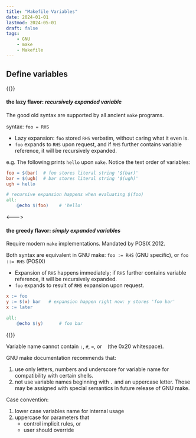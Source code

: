 ```yaml
---
title: "Makefile Variables"
date: 2024-01-01
lastmod: 2024-05-01
draft: false
tags:
    - GNU
    - make
    - Makefile
---
```



## Define variables

{{<columns>}}

#### the lazy flavor: *recursively expanded variable*

The good old syntax are supported by all ancient `make` programs.

syntax: `foo = RHS`
- Lazy expansion: `foo` stored `RHS` verbatim, without caring what it even is. 
- `foo` expands to `RHS` upon request, and if `RHS` further contains variable reference, it will be recursively expanded.

e.g. The following prints `hello` upon `make`. Notice the text order of variables:

```makefile
foo = $(bar)  # foo stores literal string '$(bar)'
bar = $(ugh)  # bar stores literal string '$(ugh)'
ugh = hello

# recursive expansion happens when evaluating $(foo)
all:
	@echo $(foo)    # 'hello'
```

<--->

#### the greedy flavor: *simply expanded variables*

Require modern `make` implementations. Mandated by POSIX 2012.

Both syntax are equivalent in GNU make:
`foo := RHS` (GNU specific), or `foo ::= RHS` (POSIX)

- Expansion of `RHS` happens immediately; if `RHS` further contains variable reference, it will be recursively expanded.
- `foo` expands to result of `RHS` expansion upon request.

```makefile
x := foo
y := $(x) bar   # expansion happen right now: y stores 'foo bar'
x := later

all:
	@echo $(y)		# foo bar
```

{{</columns>}}





Variable name cannot contain `:`, `#`, `=`, or ` ` (the 0x20 whitespace).

GNU make documentation recommends that:
1. use only letters, numbers and underscore for variable name for compatibility with certain shells.
2. not use variable names beginning with `.` and an uppercase letter. Those may be assigned with special semantics in future release of GNU make.

Case convention:
1. lower case variables name for internal usage
2. uppercase for parameters that
    - control implicit rules, or
    - user should override
